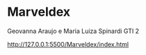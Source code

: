 # Marveldex

Geovanna Araujo e Maria Luiza Spinardi
GTI 2

http://127.0.0.1:5500/Marveldex/index.html
